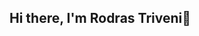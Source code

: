 ## Hi there, I'm Rodras Triveni👋 

<!--
**triveni-09/triveni-09** is a ✨ _special_ ✨ repository because its `README.md` (this file) appears on your GitHub profile.

Here are some ideas to get you started:

- 🔭 I’m currently working on Java 
- 🌱 I’m currently learning Web development
- 👯 I’m looking to collaborate on ...
- 🤔 I’m looking for help with ...
- 💬 Ask me about ...
- 📫 How to reach me: https://www.linkedin.com/in/rodrastriveni/
- 😄 Pronouns: ...
- ⚡ Fun fact: ...
-->
